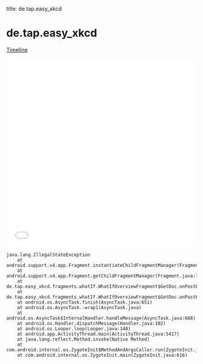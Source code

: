 title: de.tap.easy_xkcd

# de.tap.easy_xkcd

[Timeline](./vis-timeline.html)

<iframe src="./vis-timeline.html" width="100%" height="500px" style="border:none;"></iframe>

```
java.lang.IllegalStateException
	at android.support.v4.app.Fragment.instantiateChildFragmentManager(Fragment.java:2154)
	at android.support.v4.app.Fragment.getChildFragmentManager(Fragment.java:704)
	at de.tap.easy_xkcd.fragments.whatIf.WhatIfOverviewFragment$GetDoc.onPostExecute(WhatIfOverviewFragment.java:143)
	at de.tap.easy_xkcd.fragments.whatIf.WhatIfOverviewFragment$GetDoc.onPostExecute(WhatIfOverviewFragment.java:109)
	at android.os.AsyncTask.finish(AsyncTask.java:651)
	at android.os.AsyncTask.-wrap1(AsyncTask.java)
	at android.os.AsyncTask$InternalHandler.handleMessage(AsyncTask.java:668)
	at android.os.Handler.dispatchMessage(Handler.java:102)
	at android.os.Looper.loop(Looper.java:148)
	at android.app.ActivityThread.main(ActivityThread.java:5417)
	at java.lang.reflect.Method.invoke(Native Method)
	at com.android.internal.os.ZygoteInit$MethodAndArgsCaller.run(ZygoteInit.java:726)
	at com.android.internal.os.ZygoteInit.main(ZygoteInit.java:616)

```



